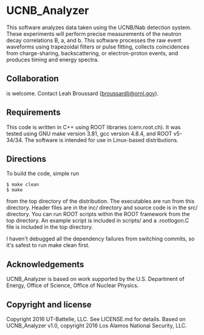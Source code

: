 UCNB_Analyzer
=============

This software analyzes data taken using the UCNB/Nab detection system. These experiments will perform precise measurements of the neutron decay correlations B, a, and b.  This software processes the raw event waveforms using trapezoidal filters or pulse fitting, collects coincidences from charge-sharing, backscattering, or electron-proton events, and produces timing and energy spectra.

Collaboration
-------------
is welcome.  Contact Leah Broussard (broussardlj@ornl.gov).

Requirements
------------

This code is written in C++ using ROOT libraries (cern.root.ch).  It was tested using GNU make version 3.81, gcc version 4.8.4, and ROOT v5-34/34.  The software is intended for use in Linux-based distributions.

Directions
----------

To build the code, simple run

```
$ make clean
$ make
```

from the top directory of the distribution.  The executables are run from this directory.  Header files are in the inc/ directory and source code is in the src/ directory.  You can run ROOT scripts within the ROOT framework from the top directory.  An example script is included in scripts/ and a .rootlogon.C file is included in the top directory.

I haven't debugged all the dependency failures from switching commits, so it's safest to run make clean first.

Acknowledgements
----------------

UCNB_Analyzer is based on work supported by the U.S. Department of Energy, Office of Science, Office of Nuclear Physics.

Copyright and license
---------------------
Copyright 2016 UT-Battelle, LLC.  See LICENSE.md for details.  Based on UCNB_Analyzer v1.0, copyright 2016 Los Alamos National Security, LLC.